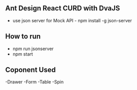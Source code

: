 ## Ant Design React CURD with DvaJS

- use json server for Mock API - npm install -g json-server

## How to run
- npm run jsonserver
- npm start


## Coponent Used
-Drawer
-Form
-Table
-Spin
